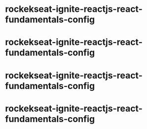 # rockekseat-ignite-reactjs-react-fundamentals-config
# rockekseat-ignite-reactjs-react-fundamentals-config
# rockekseat-ignite-reactjs-react-fundamentals-config
# rockekseat-ignite-reactjs-react-fundamentals-config

